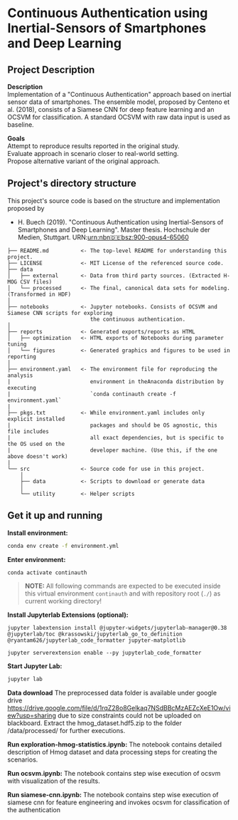 # Continuous Authentication using Inertial-Sensors of Smartphones and Deep Learning

## Project Description
**Description**<br>
Implementation of a "Continuous Authentication" approach based on inertial sensor data of smartphones. The ensemble model, proposed by Centeno et al. (2018), consists of a Siamese CNN for deep feature learning and an OCSVM for classification. A standard OCSVM with raw data input is used as baseline.

**Goals**<br>
Attempt to reproduce results reported in the original study.<br>
Evaluate approach in scenario closer to real-world setting.<br>
Propose alternative variant of the original approach.<br>


## Project's directory structure

This project's source code is based on the structure and implementation proposed by   
- H. Buech (2019). "Continuous Authentication using Inertial-Sensors of Smartphones and Deep Learning". Master thesis. Hochschule der Medien, Stuttgart. URN:[urn:nbn:de:bsz:900-opus4-65060](https://hdms.bsz-bw.de/frontdoor/index/index/docId/6506)
  

```
├── README.md          <- The top-level README for understanding this project.
├── LICENSE            <- MIT License of the referenced source code.
├── data
│   ├── external       <- Data from third party sources. (Extracted H-MOG CSV files)
│   └── processed      <- The final, canonical data sets for modeling. (Transformed in HDF)
│
├── notebooks          <- Jupyter notebooks. Consists of OCSVM and Siamese CNN scripts for exploring 
                          the continuous authentication. 
│
├── reports            <- Generated exports/reports as HTML
│   ├── optimization   <- HTML exports of Notebooks during parameter tuning
│   └── figures        <- Generated graphics and figures to be used in reporting
│
├── environment.yaml   <- The environment file for reproducing the analysis
|                         environment in theAnaconda distribution by executing
|                         `conda continauth create -f environment.yaml`
|
├── pkgs.txt           <- While environment.yaml includes only explicit installed
|                         packages and should be OS agnostic, this file includes
|                         all exact dependencies, but is specific to the OS used on the
|                         developer machine. (Use this, if the one above doesn't work)
|
└── src                <- Source code for use in this project.
    │
    ├── data           <- Scripts to download or generate data
    │
    └── utility        <- Helper scripts

```

## Get it up and running
**Install environment:**
```bash
conda env create -f environment.yml
```
**Enter environment:**
```bash
conda activate continauth
```

> **NOTE:**
All following commands are expected to be executed inside this virtual environment `continauth` and with repository root (`./`) as current working directory!

**Install Jupyterlab Extensions (optional):**
```b
jupyter labextension install @jupyter-widgets/jupyterlab-manager@0.38 @jupyterlab/toc @krassowski/jupyterlab_go_to_definition @ryantam626/jupyterlab_code_formatter jupyter-matplotlib

jupyter serverextension enable --py jupyterlab_code_formatter
```
**Start Jupyter Lab:**
```bash
jupyter lab
```
**Data download**
The preprocessed data folder is available under google drive https://drive.google.com/file/d/1rqZ28o8Gelkaq7NSdBBcMzAEZcXeE1Ow/view?usp=sharing due to size constraints could not be uploaded on blackboard. Extract the hmog_dataset.hdf5.zip to the folder /data/processed/ for further executions.

**Run exploration-hmog-statistics.ipynb:**
The notebook contains detailed description of Hmog dataset and data processing steps for creating the scenarios.

**Run ocsvm.ipynb:**
The notebook contains step wise execution of ocsvm with visualization of the results.

**Run siamese-cnn.ipynb:**
The notebook contains step wise execution of siamese cnn for feature engineering and invokes ocsvm for classification of the authentication

